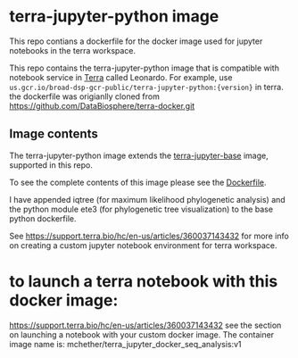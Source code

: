 # terra-jupyter-python image
This repo contians a dockerfile for the docker image used for jupyter notebooks in the terra workspace.

This repo contains the terra-jupyter-python image that is compatible with notebook service in [Terra]("https://app.terra.bio/") called Leonardo. For example, use `us.gcr.io/broad-dsp-gcr-public/terra-jupyter-python:{version}` in terra. the dockerfile was origianlly cloned from https://github.com/DataBiosphere/terra-docker.git

## Image contents

The terra-jupyter-python image extends the [terra-jupyter-base](../terra-jupyter-base) image, supported in this repo.

To see the complete contents of this image please see the [Dockerfile](./Dockerfile).

I have appended iqtree (for maximum likelihood phylogenetic analysis) and the python module ete3 (for phylogenetic tree visualization) to the base python dockerfile.

See https://support.terra.bio/hc/en-us/articles/360037143432 for more info on creating a custom jupyter notebook environment for terra workspace.

# to launch a terra notebook with this docker image:
https://support.terra.bio/hc/en-us/articles/360037143432
see the section on launching a notebook with your custom docker image.
The container image name is: mchether/terra_jupyter_docker_seq_analysis:v1
